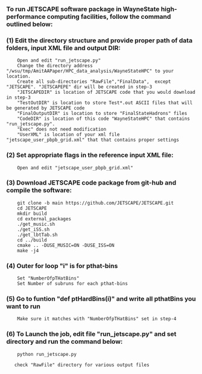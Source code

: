 

### To run JETSCAPE software package in WayneState high-performance computing facilities, follow the command outlined below:

### (1) Edit the directory structure and provide proper path of data folders, input XML file and output DIR:
        Open and edit "run_jetscape.py"
        Change the directory address "/wsu/tmp/AmitAAPaper/HPC_data_analysis/WayneStateHPC" to your location.
        Create all sub-directories "RawFile","FinalData",  except "JETSCAPE". "JETSCAPEPE" dir will be created in step-3
        "JETSCAPEDIR" is location of JETSCAPE code that you would download in step-3
        "TestOutDIR" is location to store Test*.out ASCII files that will be generated by JETSCAPE code
        "FinalOutputDIR" is location to store "FinalStateHadrons" files 
        "CodeDIR" is location of this code "WayneStateHPC" that contains "run_jetscape.py".
        "Exec" does not need modification
        "UserXML" is location of your xml file "jetscape_user_pbpb_grid.xml" that that contains proper settings     
### (2) Set appropriate flags in the reference input XML file:
        Open and edit "jetscape_user_pbpb_grid.xml"

### (3) Download JETSCAPE code package from git-hub and compile the software:
        git clone -b main https://github.com/JETSCAPE/JETSCAPE.git
        cd JETSCAPE
        mkdir build
        cd external_packages
        ./get_music.sh	
        ./get_iSS.sh
        ./get_lbtTab.sh
        cd ../build
        cmake .. -DUSE_MUSIC=ON -DUSE_ISS=ON
        make -j4

### (4) Outer for loop "i" is for pthat-bins
        Set "NumberOfpTHatBins" 
        Set Number of subruns for each pthat-bins

### (5) Go to funtion "def ptHardBins(i)" and write all pthatBins you want to run
        Make sure it matches with "NumberOfpTHatBins" set in step-4 
        
### (6) To Launch the job, edit file "run_jetscape.py" and set directory and run the command below:
        python run_jetscape.py
    
       check "RawFile" directory for various output files